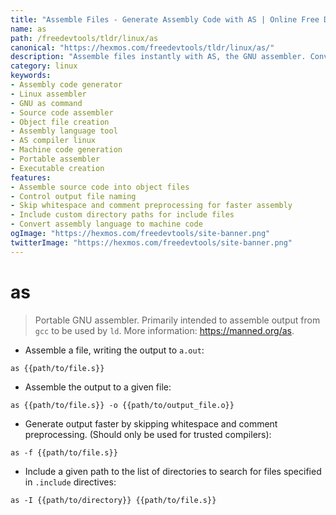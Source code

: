 ```yaml
---
title: "Assemble Files - Generate Assembly Code with AS | Online Free DevTools by Hexmos"
name: as
path: /freedevtools/tldr/linux/as
canonical: "https://hexmos.com/freedevtools/tldr/linux/as/"
description: "Assemble files instantly with AS, the GNU assembler. Convert source code into machine-readable assembly language for linking. Free online tool, no registration required."
category: linux
keywords:
- Assembly code generator
- Linux assembler
- GNU as command
- Source code assembler
- Object file creation
- Assembly language tool
- AS compiler linux
- Machine code generation
- Portable assembler
- Executable creation
features:
- Assemble source code into object files
- Control output file naming
- Skip whitespace and comment preprocessing for faster assembly
- Include custom directory paths for include files
- Convert assembly language to machine code
ogImage: "https://hexmos.com/freedevtools/site-banner.png"
twitterImage: "https://hexmos.com/freedevtools/site-banner.png"
---
```


# as

> Portable GNU assembler.
> Primarily intended to assemble output from `gcc` to be used by `ld`.
> More information: <https://manned.org/as>.

- Assemble a file, writing the output to `a.out`:

`as {{path/to/file.s}}`

- Assemble the output to a given file:

`as {{path/to/file.s}} -o {{path/to/output_file.o}}`

- Generate output faster by skipping whitespace and comment preprocessing. (Should only be used for trusted compilers):

`as -f {{path/to/file.s}}`

- Include a given path to the list of directories to search for files specified in `.include` directives:

`as -I {{path/to/directory}} {{path/to/file.s}}`
